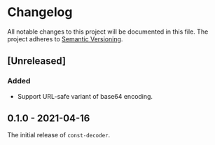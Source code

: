 # Changelog

All notable changes to this project will be documented in this file.
The project adheres to [Semantic Versioning](http://semver.org/spec/v2.0.0.html).

## [Unreleased]

### Added

- Support URL-safe variant of base64 encoding.

## 0.1.0 - 2021-04-16

The initial release of `const-decoder`.
